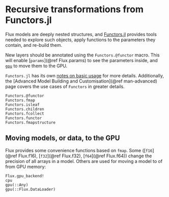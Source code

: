 # Recursive transformations from Functors.jl

Flux models are deeply nested structures, and [Functors.jl](https://github.com/FluxML/Functors.jl) provides tools needed to explore such objects, apply functions to the parameters they contain, and re-build them.

New layers should be annotated using the `Functors.@functor` macro. This will enable [`params`](@ref Flux.params) to see the parameters inside, and [`gpu`](@ref) to move them to the GPU.

`Functors.jl` has its own [notes on basic usage](https://fluxml.ai/Functors.jl/stable/#Basic-Usage-and-Implementation) for more details. Additionally, the [Advanced Model Building and Customisation](@ref man-advanced) page covers the use cases of `Functors` in greater details.

```@docs
Functors.@functor
Functors.fmap
Functors.isleaf
Functors.children
Functors.fcollect
Functors.functor
Functors.fmapstructure
```

## Moving models, or data, to the GPU

Flux provides some convenience functions based on `fmap`. Some ([`f16`](@ref Flux.f16), [`f32`](@ref Flux.f32), [`f64`](@ref Flux.f64)) change the precision of all arrays in a model. Others are used for moving a model to of from GPU memory:

```@docs
Flux.gpu_backend!
cpu
gpu(::Any)
gpu(::Flux.DataLoader)
```
